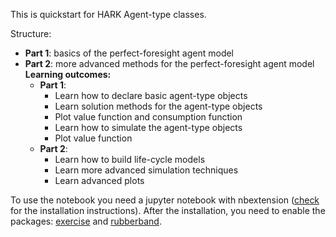 This is quickstart for HARK Agent-type classes.

Structure:
- **Part 1**: basics of the perfect-foresight agent model
- **Part 2**: more advanced methods for the perfect-foresight agent model
**Learning outcomes:**
  - **Part 1**:
      - Learn how to declare basic agent-type objects
      - Learn solution methods for the agent-type objects
      - Plot value function and consumption function
      - Learn how to simulate the agent-type objects
      - Plot value function
  - **Part 2**:
      - Learn how to build life-cycle models
      - Learn more advanced simulation techniques
      - Learn advanced plots

To use the notebook you need a jupyter notebook with nbextension ([check](https://jupyter-contrib-nbextensions.readthedocs.io/en/latest/install.html) for the installation instructions).
After the installation, you need to enable the packages: [exercise](https://jupyter-contrib-nbextensions.readthedocs.io/en/latest/nbextensions/exercise/readme.html) and [rubberband](https://jupyter-contrib-nbextensions.readthedocs.io/en/latest/nbextensions/rubberband/readme.html).    
